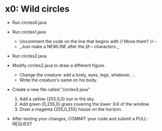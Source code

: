 # x0:  Wild circles

* Run circles0.java

* Run circles1.java 
    * Uncomment the code on the line that begins with // Move them? //--
    * _Just make a NEWLINE after the **//--** characters _

* Run circles2.java
* Modify circles2.java to draw a different figure.
    * Change the creature:  add a body, eyes, legs, whatever, ...
    * Write the creature's name on his body.
    
* Create a new file called "circles3.java"
    1. Add a yellow (255,0,0) sun in the sky.
    2. Add green (0,255,0) grass covering the lower 3/4 of the window.
    3. Draw a magenta (255,0,255) house on the horizon.

* After testing your changes, COMMIT your code and submit a PULL-REQUEST
